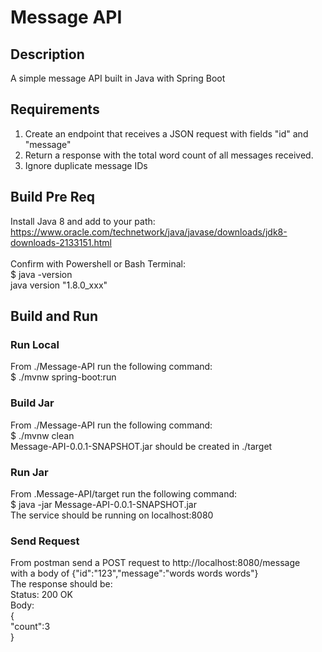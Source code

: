 # Message API
## Description
A simple message API built in Java with Spring Boot <br>

## Requirements
1. Create an endpoint that receives a JSON request with fields "id" and "message"
2. Return a response with the total word count of all messages received.
3. Ignore duplicate message IDs <br>

## Build Pre Req
Install Java 8 and add to your path: <br>
https://www.oracle.com/technetwork/java/javase/downloads/jdk8-downloads-2133151.html <br>
<br>Confirm with Powershell or Bash Terminal: <br>
$ java -version <br>
java version "1.8.0_xxx" <br>

## Build and Run
### Run Local
From ./Message-API run the following command: <br>
$ ./mvnw spring-boot:run
### Build Jar
From ./Message-API run the following command: <br>
$ ./mvnw clean <br>
Message-API-0.0.1-SNAPSHOT.jar should be created in ./target
### Run Jar
From .Message-API/target run the following command: <br>
$ java -jar Message-API-0.0.1-SNAPSHOT.jar <br>
The service should be running on localhost:8080
### Send Request
From postman send a POST request to http://localhost:8080/message <br>
with a body of {"id":"123","message":"words words words"} <br>
The response should be: <br>
Status: 200 OK <br>
Body: <br>
{<br>
    "count":3 <br>
}






